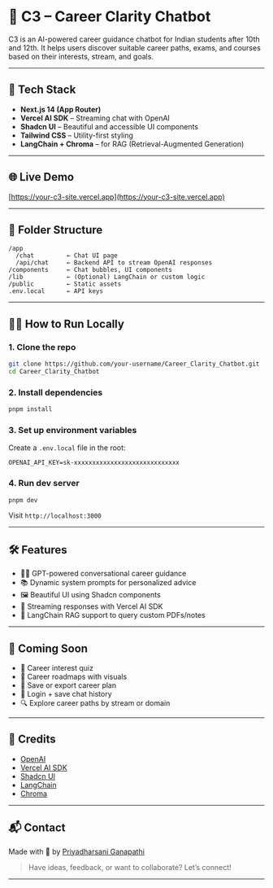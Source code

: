 
# 🧠 C3 – Career Clarity Chatbot

C3 is an AI-powered career guidance chatbot for Indian students after 10th and 12th. It helps users discover suitable career paths, exams, and courses based on their interests, stream, and goals.


---

## 🚀 Tech Stack

* **Next.js 14 (App Router)**
* **Vercel AI SDK** – Streaming chat with OpenAI
* **Shadcn UI** – Beautiful and accessible UI components
* **Tailwind CSS** – Utility-first styling
* **LangChain + Chroma**  – for RAG (Retrieval-Augmented Generation)

---

## 🌐 Live Demo

[https://your-c3-site.vercel.app](https://your-c3-site.vercel.app)

---

## 📁 Folder Structure

```
/app
  /chat         ← Chat UI page
  /api/chat     ← Backend API to stream OpenAI responses
/components     ← Chat bubbles, UI components
/lib            ← (Optional) LangChain or custom logic
/public         ← Static assets
.env.local      ← API keys
```

---

## 🧑‍💻 How to Run Locally

### 1. Clone the repo

```bash
git clone https://github.com/your-username/Career_Clarity_Chatbot.git
cd Career_Clarity_Chatbot
```

### 2. Install dependencies

```bash
pnpm install
```

### 3. Set up environment variables

Create a `.env.local` file in the root:

```
OPENAI_API_KEY=sk-xxxxxxxxxxxxxxxxxxxxxxxxxxxxx
```

### 4. Run dev server

```bash
pnpm dev
```

Visit `http://localhost:3000`

---

## 🛠 Features

* 🧑‍🏫 GPT-powered conversational career guidance
* 📚 Dynamic system prompts for personalized advice
* 🖼 Beautiful UI using Shadcn components
* 🔄 Streaming responses with Vercel AI SDK
* 📂 LangChain RAG support to query custom PDFs/notes

---

## 🧩 Coming Soon

* 📝 Career interest quiz
* 📄 Career roadmaps with visuals
* 💾 Save or export career plan
* 🔐 Login + save chat history
* 🔍 Explore career paths by stream or domain


---

## 🤝 Credits

* [OpenAI](https://openai.com/)
* [Vercel AI SDK](https://sdk.vercel.ai)
* [Shadcn UI](https://ui.shadcn.com/)
* [LangChain](https://www.langchain.com/)
* [Chroma](https://www.trychroma.com/)

---

## 📬 Contact

Made with 💙 by [Priyadharsani Ganapathi](https://github.com/PriyaD17)

> Have ideas, feedback, or want to collaborate? Let’s connect!

---
